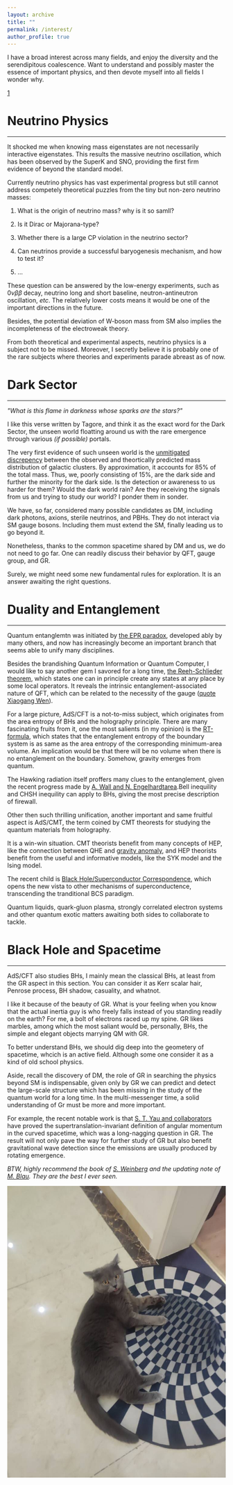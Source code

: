 ```yaml
---
layout: archive
title: ""
permalink: /interest/
author_profile: true
---
```

I have a broad interest across many fields, and enjoy the diversity and the serendipitous coalescence. Want to understand and possibly master the essence of important physics, and then devote myself into all fields I wonder why. 

[1](talk1.md)

# Neutrino Physics
---
It shocked me when knowing mass eigenstates are not necessarily interactive eigenstates. This results the massive neutrino oscillation, which has been observed by the SuperK and SNO, providing the first firm evidence of beyond the standard model.

Currently neutrino physics has vast experimental progress but still cannot address competely theoretical puzzles from the tiny but non-zero neutrino masses:
1. What is the origin of neutrino mass? why is it so samll? 

2. Is it Dirac or Majorana-type? 

3. Whether there is a large CP violation in the neutrino sector? 

4. Can neutrinos provide a successful baryogenesis mechanism, and how to test it? 

5. ...

These question can be answered by the low-energy experiments, such as $0\nu \beta \beta$ decay, neutrino long and short baseline, neutron-antineutron oscillation, *etc*. The relatively lower costs means it would be one of the important directions in the future. 

Besides, the potential deviation of W-boson mass from SM also implies the incompleteness of the electroweak theory. 

From both theoretical and experimental aspects, neutrino physics is a subject not to be missed. Moreover, I secretly believe it is probably one of the rare subjects where theories and experiments parade abreast as of now.

# Dark Sector
---
*"What is this flame in darkness whose sparks are the stars?"*

I like this verse written by Tagore, and think it as the exact word for the Dark Sector, the unseen world floatting around us with the rare emergence through various *(if possible)* portals. 

The very first evidence of such unseen world is the [unmitigated discrepency](https://en.wikipedia.org/wiki/Abell_1689) between the observed and theortically predicted mass distribution of galactic clusters. By approximation, it accounts for 85% of the total mass. Thus, we, poorly consisting of 15%, are the dark side and further the minority for the dark side. Is the detection or awareness to us harder for them? Would the dark world rain? Are they receiving the signals from us and trying to study our world? I ponder them in sonder. 

We have, so far, considered many possible candidates as DM, including dark photons, axions, sterile neutrinos, and PBHs. They do not interact via SM gauge bosons. Including them must extend the SM, finally leading us to go beyond it. 

Nonetheless, thanks to the common spacetime shared by DM and us, we do not need to go far. One can readily discuss their behavior by QFT, gauge group, and GR. 

Surely, we might need some new fundamental rules for exploration. It is an answer awaiting the right questions. 

# Duality and Entanglement
---
Quantum entanglemtn was initiated by [the EPR paradox](https://en.wikipedia.org/wiki/EPR_paradox), developed ably by many others, and now has increasingly become an important branch that seems able to unify many disciplines.  

Besides the brandishing Quantum Information or Quantum Computer, I would like to say another gem I savored for a long time, [the Reeh-Schlieder theorem](../files/wittenqft.pdf), which states one can in principle create any states at any place by some local operators. It reveals the intrinsic entanglement-associated nature of QFT, which can be related to the necessity of the gauge ([quote Xiaogang Wen](https://www.zhihu.com/question/455033981/answer/2638229491)).

For a large picture, AdS/CFT is a not-to-miss subject, which originates from the area entropy of BHs and the holography principle. There are many fascinating fruits from it, one the most salients (in my opinion) is the [RT-formula](https://arxiv.org/abs/hep-th/0603001), which states that the entanglement entropy of the boundary system is as same as the area entropy of the corresponding minimum-area volume. An implication would be that there will be no volume when there is no entanglement on the boundary. Somehow, gravity emerges from quantum.

The Hawking radiation itself proffers many clues to the entanglement, given the recent progress made by [A. Wall and N. Engelhardtarea](https://arxiv.org/abs/1408.3203).Bell inequility and CHSH inequility can apply to BHs, giving the most precise description of firewall. 

Other then such thrilling unification, another important and same fruitful aspect is AdS/CMT, the term coined by CMT theorests for studying the quantum materials from holography. 

It is a win-win situation. CMT theorists benefit from many concepts of HEP, like the connection between QHE and [gravity anomaly](../files/gravityanomaly.pdf), and HEP theorists benefit from the useful and informative models, like the SYK model and the Ising model. 

The recent child is [Black Hole/Superconductor Correspondence](https://www.youtube.com/watch?v=L5WY9xGPjS4&t=5054s), which opens the new vista to other mechanisms of superconductence, transcending the tranditional BCS paradigm. 

Quantum liquids, quark-gluon plasma, strongly correlated electron systems and other quantum exotic matters awaiting both sides to collaborate to tackle. 


# Black Hole and Spacetime
---
AdS/CFT also studies BHs, I mainly mean the classical BHs, at least from the GR aspect in this section. You can consider it as Kerr scalar hair, Penrose process, BH shadow, casuality, and whatnot. 

I like it because of the beauty of GR. What is your feeling when you know that the actual inertia guy is who freely falls instead of you standing readily on the earth? For me, a bolt of electrons raced up my spine. GR likes marbles, among which the most saliant would be, personally, BHs, the simple and elegant objects marrying QM with GR. 

To better understand BHs, we should dig deep into the geometery of spacetime, whcich is an active field. Although some one consider it as a kind of old school physics. 

Aside, recall the discovery of DM, the role of GR in searching the physics beyond SM is indispensable, given only by GR we can predict and detect the large-scale structure which has been missing in the study of the quantum world for a long time. In the multi-messenger time, a solid understanding of Gr must be more and more important.  

For example, the recent notable work is that [S. T. Yau and collaborators](../files/yau22.pdf) have proved the supertranslation-invariant definition of angular momentum in the curved spacetime, which was a long-nagging question in GR. The result will not only pave the way for further study of GR but also benefit gravitational wave detection since the emissions are usually produced by rotating emergence. 


*BTW, highly recommend the book of [S. Weinberg](https://www.amazon.com/Gravitation-Cosmology-Principles-Applications-Relativity/dp/0471925675/ref=sr_1_4?keywords=weinberg&qid=1664884399&qu=eyJxc2MiOiI1LjIwIiwicXNhIjoiNC42NCIsInFzcCI6IjQuMzUifQ%3D%3D&sr=8-4) and the updating note of [M. Blau](http://www.blau.itp.unibe.ch/GRLecturenotes.html). They are the best I ever seen.*

![tupian](catgr.jpg)





